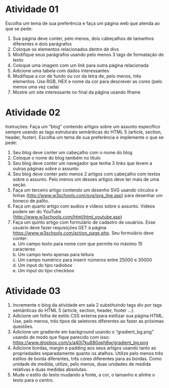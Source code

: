 # Atividade 01
Escolha um tema de sua preferência e faça um página web que atenda ao que se pede:

1. Sua página deve conter, pelo menos, dois cabeçalhos de tamanhos diferentes e dois parágrafos
2. Coloque os elementos relacionados dentro de divs
3. Modifique seus parágrafos usando pelo menos 3 tags de formatação de texto 
4. Coloque uma imagem com um link para outra página relacionada
5. Adicione uma tabela com dados interessantes
6. Modifique a cor de fundo ou cor da letra de, pelo menos, três elementos. Use RGB, HEX e nome da cor para descrever as cores (pelo menos uma vez cada)
7. Mostre um site interessante no final da página usando Iframe


# Atividade 02
Instruções: Faça um “blog” contendo artigos sobre um assunto específico sempre usando as tags estruturais semânticas do HTML 5 (article, section, header, footer). Escolha um tema de sua preferência e implemente o que se pede:

1. Seu blog deve conter um cabeçalho com o nome do blog
2. Coloque o nome do blog também no título
3. Seu blog deve conter um navegador que tenha 3 links que levem a outras páginas sobre o assunto
4. Seu blog deve conter pelo menos 2 artigos com cabeçalho com textos sobre o assunto. Pelo menos um desses artigos deve ter mais de uma seção.
5. Faça um terceiro artigo contendo um desenho SVG usando círculos e linhas (http://www.w3schools.com/svg/svg_line.asp) para desenhar um boneco de palito.
6. Faça um quarto artigo com audios e vídeos sobre o assunto. Vídeos podem ser do YouTube (http://www.w3schools.com/html/html_youtube.asp)
7. Faça um quinto artigo com formulário de cadastro de usuários. Esse usuário deve fazer requisições GET à página https://www.w3schools.com/action_page.php. Seu formulário deve conter: <br>
  a. Um campo texto para nome com que permite no máximo 15 caracteres <br>
  b. Um campo texto apenas para leitura <br>
  c. Um campo numérico para inserir números entre 25000 e 30000 <br>
  d. Um input do tipo radiobox <br>
  e. Um input do tipo checkbox <br>
 
# Atividade 03
1. Incremente o blog da atividade em sala 2 substituindo tags div por tags semânticas do HTML 5 (article, section, header, footer ...).
2. Adicione um folha de estilo CSS externa para estilizar sua página HTML. Use, pelo menos, três tipos de seletores diferentes ao fazer as próximas questões.
3. Adicione um gradiente em background usando o “gradient_bg.png” usando de modo que fique parecido com isso:
https://www.dropbox.com/s/a40i7ku680oph8w/gradient_bg.png
4. Adicione bordas, margin e padding aos seus artigos usando tanto as propriedades separadamente quanto os atalhos. Utilize pelo menos três estilos de borda diferentes, três cores diferentes para as bordas. Como unidade de medida, utilize, pelo menos, duas unidades de medida relativas e duas medidas absolutas.
5. Mude o estilo do texto mudando a fonte, a cor, o tamanho e alinhe o texto para o centro. 


